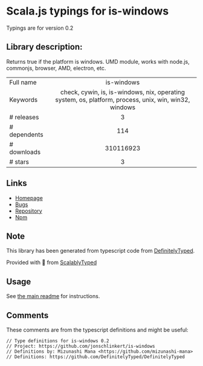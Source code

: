 
# Scala.js typings for is-windows

Typings are for version 0.2

## Library description:
Returns true if the platform is windows. UMD module, works with node.js, commonjs, browser, AMD, electron, etc.

|                    |                 |
| ------------------ | :-------------: |
| Full name          | is-windows |
| Keywords           | check, cywin, is, is-windows, nix, operating system, os, platform, process, unix, win, win32, windows |
| # releases         | 3 |
| # dependents       | 114 |
| # downloads        | 310116923 |
| # stars            | 3 |

## Links
- [Homepage](https://github.com/jonschlinkert/is-windows)
- [Bugs](https://github.com/jonschlinkert/is-windows/issues)
- [Repository](https://github.com/jonschlinkert/is-windows)
- [Npm](https://www.npmjs.com/package/is-windows)
    


## Note
This library has been generated from typescript code from [DefinitelyTyped](https://definitelytyped.org).

Provided with :purple_heart: from [ScalablyTyped](https://github.com/oyvindberg/ScalablyTyped)

## Usage
See [the main readme](../../readme.md) for instructions.

## Comments

These comments are from the typescript definitions and might be useful:
```
// Type definitions for is-windows 0.2
// Project: https://github.com/jonschlinkert/is-windows
// Definitions by: Mizunashi Mana <https://github.com/mizunashi-mana>
// Definitions: https://github.com/DefinitelyTyped/DefinitelyTyped

```

